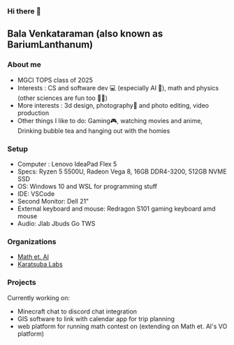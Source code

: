 ### Hi there 👋

<!--
**balavenkataraman123/balavenkataraman123** is a ✨ _special_ ✨ repository because its `README.md` (this file) appears on your GitHub profile.
-->

## Bala Venkataraman (also known as BariumLanthanum)

### About me

- MGCI TOPS class of 2025
- Interests : CS and software dev 💻 (especially AI 🧠), math and physics (other sciences are fun too 🧪🔬)
- More interests : 3d design, photography📸 and photo editing, video production
- Other things I like to do: Gaming🎮, watching movies and anime, Drinking bubble tea and hanging out with the homies 

### Setup
- Computer : Lenovo IdeaPad Flex 5
- Specs: Ryzen 5 5500U, Radeon Vega 8, 16GB DDR4-3200, 512GB NVME SSD
- OS: Windows 10 and WSL for programming stuff
- IDE: VSCode
- Second Monitor: Dell 21"
- External keyboard and mouse: Redragon S101 gaming keyboard amd mouse
- Audio: Jlab Jbuds Go TWS

### Organizations
- [Math et. Al](https://mathetal.org)
- [Karatsuba Labs](https://karatsubalabs.com)

### Projects
Currently working on: 
- Minecraft chat to discord chat integration
- GIS software to link with calendar app for trip planning
- web platform for running math contest on (extending on Math et. Al's VO platform)




